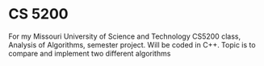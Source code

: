 # CS 5200

For my Missouri University of Science and Technology CS5200 class, Analysis of Algorithms, semester project.
Will be coded in C++.
Topic is to compare and implement two different algorithms
